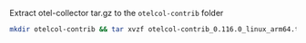 Extract otel-collector tar.gz to the `otelcol-contrib` folder

```bash
mkdir otelcol-contrib && tar xvzf otelcol-contrib_0.116.0_linux_arm64.tar.gz -C otelcol-contrib
```